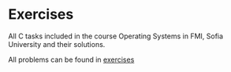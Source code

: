 # Exercises
All C tasks included in the course Operating Systems in FMI, Sofia University and their solutions.

All problems can be found in [exercises](https://github.com/avelin/fmi-os/tree/master/sample_code)
